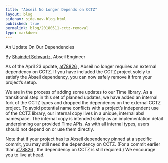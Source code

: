 ```yaml
---
title: "Abseil No Longer Depends on CCTZ"
layout: blog
sidenav: side-nav-blog.html
published: true
permalink: blog/20180511-cctz-removal
type: markdown
---
```


An Update On Our Dependencies

By [Shaindel Schwartz](mailto:shaindel@google.com), Abseil Engineer

As of the April 23 update, 
[af78826](https://github.com/abseil/abseil-cpp/commit/af7882601aad93ada881486eeaabc562f1733961)
, Abseil no longer requires an external dependency on CCTZ. If you have
included the CCTZ project solely to satisfy the Abseil dependency, you can now
safely remove it from your project’s setup.

We are in the process of adding some updates to our Time library. As a
transitional step in this set of planned updates, we have added an internal
fork of the CCTZ types and dropped the dependency on the external CCTZ project.
To avoid potential name conflicts with a project’s independent use of the CCTZ
library, our internal copy lives in a unique, internal absl namespace. The
internal copy is intended solely as an implementation detail underpinning our
provided Time APIs. As with all internal types, users should not depend on or
use them directly. 

Note that if your project has its Abseil dependency pinned at a specific
commit, you may still need the dependency on CCTZ. (For a commit earlier than
[af78826](https://github.com/abseil/abseil-cpp/commit/af7882601aad93ada881486eeaabc562f1733961)
, the dependency on CCTZ is still required.) We encourage you to live at head.
